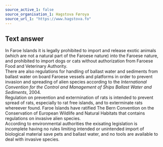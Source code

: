 ```yaml
---
source_active_1: false
source_organisation_1: Hagstova Føroya
source_url_1: "https://www.hagstova.fo"
---
```

## Text answer
In Faroe Islands it is legally prohibited to import and release exotic animals (which are not a natural part of the Faroese nature) into the Faroese nature, and prohibited to import dogs or cats without authorization from Faroese Food and Veterinary Authority.  
There are also regulations for handling of ballast water and sediments from ballast water on board Faroese vessels and platforms in order to prevent invasion and spreading of alien species according to the *International Convention for the Control and Management of Ships Ballast Water and Sediments*, 2004.  
Regulation on prevention and extermination of rats is intended to prevent spread of rats, especially to rat free islands, and to exterminate rats whereever found.
Faroe Islands have ratified The Bern Convention on the Conservation of European Wildlife and Natural Habitats that contains regulations on invasive alien species.  
According to environmental authorities the exisating legislation is incomplete having no rules limiting intended or unintended import of biological material save pets and ballast water, and no tools are available to deal with invasive species.

